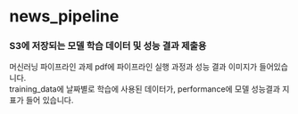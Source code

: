 # news_pipeline
### S3에 저장되는 모델 학습 데이터 및 성능 결과 제출용   
머신러닝 파이프라인 과제 pdf에 파이프라인 실행 과정과 성능 결과 이미지가 들어있습니다.   
training_data에 날짜별로 학습에 사용된 데이터가, performance에 모델 성능결과 지표가 들어 있습니다.  
